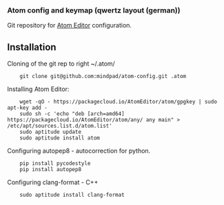 ### Atom config and keymap (qwertz layout (german)) ###

Git repository for [Atom Editor](https://atom.io/) configuration.

## Installation ##

Cloning of the git rep to right ~/.atom/

```
    git clone git@github.com:mindpad/atom-config.git .atom
```

Installing Atom Editor:

```
    wget -qO - https://packagecloud.io/AtomEditor/atom/gpgkey | sudo apt-key add -
    sudo sh -c 'echo "deb [arch=amd64] https://packagecloud.io/AtomEditor/atom/any/ any main" > /etc/apt/sources.list.d/atom.list'
    sudo aptitude update
    sudo aptitude install atom
```

Configuring autopep8 - autocorrection for python.

```
    pip install pycodestyle
    pip install autopep8
```

Configuring clang-format - C++

```
    sudo aptitude install clang-format
```

